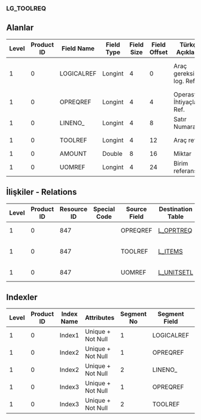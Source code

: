 ### LG_TOOLREQ

## Alanlar

**Level**|**Product ID**|**Field Name**|**Field Type**|**Field Size**|**Field Offset**|**Türkçe Açıklama**|**Expression**
-----|-----|-----|-----|-----|-----|-----|-----
1|0|LOGICALREF|Longint|4|0|Araç gereksinimi log. Ref.|Tool Requirement Logical Reference
1|0|OPREQREF|Longint|4|4|Operasyon İhtiyaçları Ref.|Operation Requirement Reference
1|0|LINENO_|Longint|4|8|Satır Numarası|Line Number
1|0|TOOLREF|Longint|4|12|Araç ref.|Tool Reference
1|0|AMOUNT|Double|8|16|Miktar|Quantity
1|0|UOMREF|Longint|4|24|Birim referansı|Unit Reference

## İlişkiler - Relations
**Level**|**Product ID**|**Resource ID**|**Special Code**|**Source Field**|**Destination Table**|**Destination Field**|**Relation Type**|**Extra Condition**
-----|-----|-----|-----|-----|-----|-----|-----|-----
1|0|847||OPREQREF|[L_OPRTREQ](../L_OPRTREQ "L_OPRTREQ")|LOGICALREF|one-to-one|
1|0|847||TOOLREF|[L_ITEMS](../L_ITEMS "L_ITEMS")|LOGICALREF|one-to-many|
1|0|847||UOMREF|[L_UNITSETL](../L_UNITSETL "L_UNITSETL")|LOGICALREF|one-to-one|

## Indexler
**Level**|**Product ID**|**Index Name**|**Attributes**|**Segment No**|**Segment Field**|**Sense**
-----|-----|-----|-----|-----|-----|-----
1|0|Index1|Unique + Not Null|1|LOGICALREF|Ascending
1|0|Index2|Unique + Not Null|1|OPREQREF|Ascending
1|0|Index2|Unique + Not Null|2|LINENO_|Ascending
1|0|Index3|Unique + Not Null|1|OPREQREF|Ascending
1|0|Index3|Unique + Not Null|2|TOOLREF|Ascending
